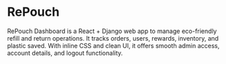 # RePouch
RePouch Dashboard is a React + Django web app to manage eco-friendly refill and return operations. It tracks orders, users, rewards, inventory, and plastic saved. With inline CSS and clean UI, it offers smooth admin access, account details, and logout functionality.
